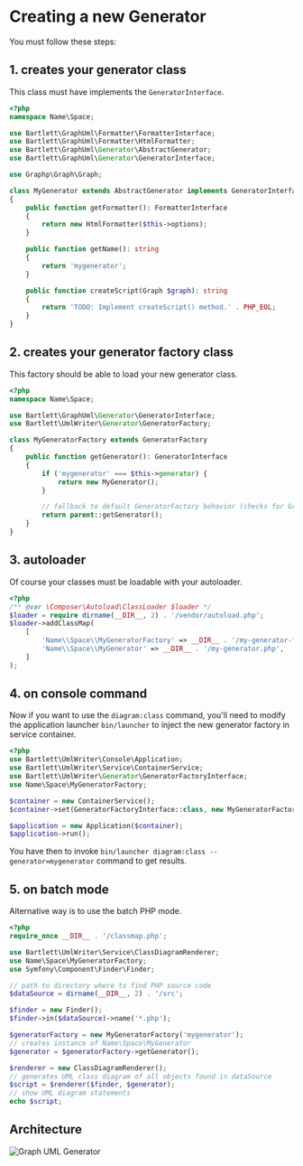 <!-- markdownlint-disable MD013 -->
# Creating a new Generator

You must follow these steps:

## **1.** creates your generator class

This class must have implements the `GeneratorInterface`.

```php
<?php
namespace Name\Space;

use Bartlett\GraphUml\Formatter\FormatterInterface;
use Bartlett\GraphUml\Formatter\HtmlFormatter;
use Bartlett\GraphUml\Generator\AbstractGenerator;
use Bartlett\GraphUml\Generator\GeneratorInterface;

use Graphp\Graph\Graph;

class MyGenerator extends AbstractGenerator implements GeneratorInterface
{
    public function getFormatter(): FormatterInterface
    {
        return new HtmlFormatter($this->options);
    }

    public function getName(): string
    {
        return 'mygenerator';
    }

    public function createScript(Graph $graph): string
    {
        return 'TODO: Implement createScript() method.' . PHP_EOL;
    }
}
```

## **2.** creates your generator factory class

This factory should be able to load your new generator class.

```php
<?php
namespace Name\Space;

use Bartlett\GraphUml\Generator\GeneratorInterface;
use Bartlett\UmlWriter\Generator\GeneratorFactory;

class MyGeneratorFactory extends GeneratorFactory
{
    public function getGenerator(): GeneratorInterface
    {
        if ('mygenerator' === $this->generator) {
            return new MyGenerator();
        }

        // fallback to default GeneratorFactory behavior (checks for GraphViz or PlantUML)
        return parent::getGenerator();
    }
}
```

## **3.** autoloader

Of course your classes must be loadable with your autoloader.

```php
<?php
/** @var \Composer\Autoload\ClassLoader $loader */
$loader = require dirname(__DIR__, 2) . '/vendor/autoload.php';
$loader->addClassMap(
    [
        'Name\\Space\\MyGeneratorFactory' => __DIR__ . '/my-generator-factory.php',
        'Name\\Space\\MyGenerator' => __DIR__ . '/my-generator.php',
    ]
);
```

## **4.** on console command

Now if you want to use the `diagram:class` command, you'll need to modify the application launcher `bin/launcher`
to inject the new generator factory in service container.

```php
<?php
use Bartlett\UmlWriter\Console\Application;
use Bartlett\UmlWriter\Service\ContainerService;
use Bartlett\UmlWriter\Generator\GeneratorFactoryInterface;
use Name\Space\MyGeneratorFactory;

$container = new ContainerService();
$container->set(GeneratorFactoryInterface::class, new MyGeneratorFactory());

$application = new Application($container);
$application->run();
```

You have then to invoke `bin/launcher diagram:class --generator=mygenerator` command to get results.

## **5.** on batch mode

Alternative way is to use the batch PHP mode.

```php
<?php
require_once __DIR__ . '/classmap.php';

use Bartlett\UmlWriter\Service\ClassDiagramRenderer;
use Name\Space\MyGeneratorFactory;
use Symfony\Component\Finder\Finder;

// path to directory where to find PHP source code
$dataSource = dirname(__DIR__, 2) . '/src';

$finder = new Finder();
$finder->in($dataSource)->name('*.php');

$generatorFactory = new MyGeneratorFactory('mygenerator');
// creates instance of Name\Space\MyGenerator
$generator = $generatorFactory->getGenerator();

$renderer = new ClassDiagramRenderer();
// generates UML class diagram of all objects found in dataSource
$script = $renderer($finder, $generator);
// show UML diagram statements
echo $script;
```

## Architecture

![Graph UML Generator](../assets/images/generator.graphviz.svg)
